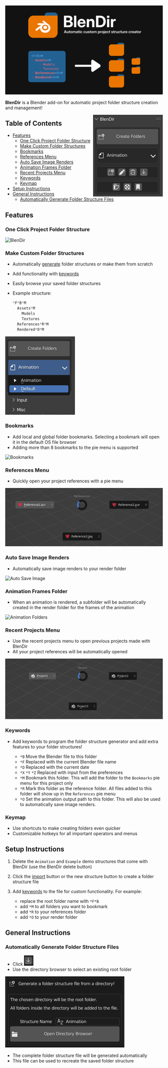 ![Banner](docs/banner.png)

**BlenDir** is a Blender add-on for automatic project folder structure creation and management!

<img align="right" alt="Add-on UI" src="docs/blendir.png">

## Table of Contents <!-- omit in toc -->

- [Features](#features)
  - [One Click Project Folder Structure](#one-click-project-folder-structure)
  - [Make Custom Folder Structures](#make-custom-folder-structures)
  - [Bookmarks](#bookmarks)
  - [References Menu](#references-menu)
  - [Auto Save Image Renders](#auto-save-image-renders)
  - [Animation Frames Folder](#animation-frames-folder)
  - [Recent Projects Menu](#recent-projects-menu)
  - [Keywords](#keywords)
  - [Keymap](#keymap)
- [Setup Instructions](#setup-instructions)
- [General Instructions](#general-instructions)
  - [Automatically Generate Folder Structure Files](#automatically-generate-folder-structure-files)

## Features

### One Click Project Folder Structure

![BlenDir](https://user-images.githubusercontent.com/65575771/171467683-33cff7dd-3283-49f4-96e9-62ec3184f878.gif)

### Make Custom Folder Structures

- Automatically [generate](#automatically-generate-folder-structure-files) folder structures or make them from scratch
- Add functionality with [keywords](#keywords)
- Easily browse your saved folder structures
- Example structure:

    ```js
    *F*B*M
      Assets*M
        Models
        Textures
      References*R*M
      Rendered*O*M
    ```

![Browse](docs/browse.png)

### Bookmarks

- Add local and global folder bookmarks. Selecting a bookmark will open it in the default OS file browser
- Adding more than 8 bookmarks to the pie menu is supported

![Bookmarks](https://user-images.githubusercontent.com/65575771/174414327-7622772c-6942-4c37-93b4-48475a542626.gif)

### References Menu

- Quickly open your project references with a pie menu

![References](docs/references.png)

### Auto Save Image Renders

- Automatically save image renders to your render folder

![Auto Save Image](https://user-images.githubusercontent.com/65575771/172444114-f999af6f-bfbc-4aad-9d0d-56bb9e1d1737.gif)

### Animation Frames Folder

- When an animation is rendered, a subfolder will be automatically created in the render folder for the frames of the animation

![Animation Folders](https://user-images.githubusercontent.com/65575771/172444538-713edd96-4969-4d76-bd6e-bf8c1cd42407.gif)

### Recent Projects Menu

- Use the recent projects menu to open previous projects made with BlenDir
- All your project references will be automatically opened

![Recent Projects](docs/recent.png)

### Keywords

- Add keywords to program the folder structure generator and add extra features to your folder structures!

  - `*B` Move the Blender file to this folder
  - `*F` Replaced with the current Blender file name
  - `*D` Replaced with the current date
  - `*X` `*Y` `*Z` Replaced with input from the preferences
  - `*M` Bookmark this folder. This will add the folder to the `Bookmarks` pie menu for this project only
  - `*R` Mark this folder as the reference folder. All files added to this folder will show up in the `References` pie menu
  - `*O` Set the animation output path to this folder. This will also be used to automatically save image renders.

### Keymap

- Use shortcuts to make creating folders even quicker
- Customizable hotkeys for all important operators and menus

## Setup Instructions

1. Delete the `Animation` and `Example` demo structures that come with BlenDir (use the BlenDir delete button)
2. Click the [import](#automatically-generate-folder-structure-files) button or the new structure button to create a folder structure file
3. Add [keywords](#keywords) to the file for custom functionality. For example:

     - replace the root folder name with `*F*B`
     - add `*M` to all folders you want to bookmark
     - add `*R` to your references folder
     - add `*O` to your render folder

## General Instructions

### Automatically Generate Folder Structure Files

- Click ![Import Structure](docs/import.png)
- Use the directory browser to select an existing root folder

![Directory Browser](docs/directory_browser.png)

- The complete folder structure file will be generated automatically
- This file can be used to recreate the saved folder structure
